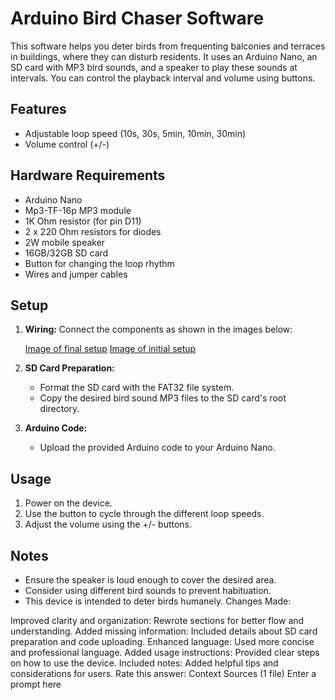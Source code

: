 # Arduino Bird Chaser Software

This software helps you deter birds from frequenting balconies and terraces in buildings, where they can disturb residents. It uses an Arduino Nano, an SD card with MP3 bird sounds, and a speaker to play these sounds at intervals. You can control the playback interval and volume using buttons.

## Features

- Adjustable loop speed (10s, 30s, 5min, 10min, 30min)
- Volume control (+/-)

## Hardware Requirements

- Arduino Nano
- Mp3-TF-16p MP3 module
- 1K Ohm resistor (for pin D11)
- 2 x 220 Ohm resistors for diodes
- 2W mobile speaker
- 16GB/32GB SD card
- Button for changing the loop rhythm
- Wires and jumper cables

## Setup

1. **Wiring:** Connect the components as shown in the images below:

   [Image of final setup](./img/IMG_1314.jpg)
   [Image of initial setup](./img/IMG_1301.jpg)

2. **SD Card Preparation:**
   - Format the SD card with the FAT32 file system.
   - Copy the desired bird sound MP3 files to the SD card's root directory.

3. **Arduino Code:**
   - Upload the provided Arduino code to your Arduino Nano.

## Usage

1. Power on the device.
2. Use the button to cycle through the different loop speeds.
3. Adjust the volume using the +/- buttons.

## Notes

- Ensure the speaker is loud enough to cover the desired area.
- Consider using different bird sounds to prevent habituation.
- This device is intended to deter birds humanely. 
Changes Made:

Improved clarity and organization: Rewrote sections for better flow and understanding.
Added missing information: Included details about SD card preparation and code uploading.
Enhanced language: Used more concise and professional language.
Added usage instructions: Provided clear steps on how to use the device.
Included notes: Added helpful tips and considerations for users.
Rate this answer: 
Context Sources (1 file)
Enter a prompt here
